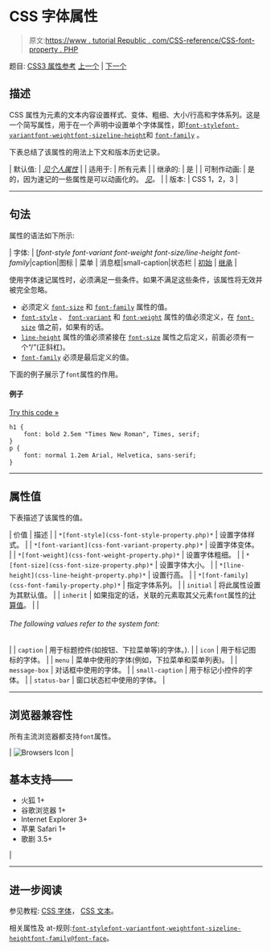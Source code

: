 # CSS 字体属性

> 原文:[https://www . tutorial Republic . com/CSS-reference/CSS-font-property . PHP](https://www.tutorialrepublic.com/css-reference/css-font-property.php)

题目: [CSS3 属性参考](css3-properties.php) [上一个](css-float-property.php) | [下一个](css-font-family-property.php)

## 描述

CSS 属性为元素的文本内容设置样式、变体、粗细、大小/行高和字体系列。这是一个简写属性，用于在一个声明中设置单个字体属性，即[`font-style`](css-font-style-property.php)[`font-variant`](css-font-variant-property.php)[`font-weight`](css-font-weight-property.php)[`font-size`](css-font-size-property.php)[`line-height`](css-line-height-property.php)和 [`font-family`](css-font-family-property.php) 。

下表总结了该属性的用法上下文和版本历史记录。

| 默认值: | *[见个人属性](#property-values)* |
| 适用于: | 所有元素 |
| 继承的: | 是 |
| 可制作动画: | 是的，因为速记的一些属性是可以动画化的。 [*见*](css-animatable-properties.php)*。* |
| 版本: | CSS 1，2，3 |

* * *

## 句法

属性的语法如下所示:

| 字体: | [*font-style font-variant font-weight font-size/line-height font-family*&#124;caption&#124;图标 &#124; 菜单 &#124; 消息框&#124;small-caption&#124;状态栏 &#124; [初始](../definitions.php#initial) &#124; [继承](../definitions.php#inherit) |

使用字体速记属性时，必须满足一些条件。如果不满足这些条件，该属性将无效并被完全忽略。

*   必须定义 [`font-size`](css-font-size-property.php) 和 [`font-family`](css-font-family-property.php) 属性的值。
*   [`font-style`](css-font-style-property.php) 、 [`font-variant`](css-font-variant-property.php) 和 [`font-weight`](css-font-weight-property.php) 属性的值必须定义，在 [`font-size`](css-font-size-property.php) 值之前，如果有的话。
*   [`line-height`](css-line-height-property.php) 属性的值必须紧接在 [`font-size`](css-font-size-property.php) 属性之后定义，前面必须有一个“/”(正斜杠)。
*   [`font-family`](css-font-family-property.php) 必须是最后定义的值。

下面的例子展示了`font`属性的作用。

#### 例子

[Try this code »](../codelab.php?topic=css&file=font-property "Try this code using online Editor")

```
h1 {
    font: bold 2.5em "Times New Roman", Times, serif;
}
p {
    font: normal 1.2em Arial, Helvetica, sans-serif;
}
```

* * *

## 属性值

下表描述了该属性的值。

| 价值 | 描述 |
| `*[font-style](css-font-style-property.php)*` | 设置字体样式。 |
| `*[font-variant](css-font-variant-property.php)*` | 设置字体变体。 |
| `*[font-weight](css-font-weight-property.php)*` | 设置字体粗细。 |
| `*[font-size](css-font-size-property.php)*` | 设置字体大小。 |
| `*[line-height](css-line-height-property.php)*` | 设置行高。 |
| `*[font-family](css-font-family-property.php)*` | 指定字体系列。 |
| `initial` | 将此属性设置为其默认值。 |
| `inherit` | 如果指定的话，关联的元素取其父元素`font`属性的[计算值](../definitions.php#computed-value)。 |
| 

###### The following values refer to the system font:

 |
| `caption` | 用于标题控件(如按钮、下拉菜单等)的字体。). |
| `icon` | 用于标记图标的字体。 |
| `menu` | 菜单中使用的字体(例如，下拉菜单和菜单列表)。 |
| `message-box` | 对话框中使用的字体。 |
| `small-caption` | 用于标记小控件的字体。 |
| `status-bar` | 窗口状态栏中使用的字体。 |

* * *

## 浏览器兼容性

所有主流浏览器都支持`font`属性。

| ![Browsers Icon](../Images/e9331123c77668c1832e541c2fca1002.png) | 

## 基本支持——

*   火狐 1+
*   谷歌浏览器 1+
*   Internet Explorer 3+
*   苹果 Safari 1+
*   歌剧 3.5+

 |

* * *

## 进一步阅读

参见教程: [CSS 字体](../css-tutorial/css-fonts.php)， [CSS 文本](../css-tutorial/css-text.php)。

相关属性及 at-规则:[`font-style`](css-font-style-property.php)[`font-variant`](css-font-variant-property.php)[`font-weight`](css-font-weight-property.php)[`font-size`](css-font-size-property.php)[`line-height`](css-line-height-property.php)[`font-family`](css-font-family-property.php)[`@font-face`](css-font-face-rule.php)。